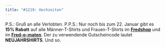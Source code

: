 ```yaml
---
title: "#1219: Hochzeiten"
---
```


P.S.: 
Gruß an alle Verlobten.
P.P.S.:
Nur noch bis zum 22. Januar gibt es <strong>15% Rabatt</strong> auf alle Männer-T-Shirts und Frauen-T-Shirts im <a href="http://fredshop.spreadshirt.net/de/DE/Shop"><strong>Fredshop</strong></a> und im  <a href="http://fred-o-mat.spreadshirt.net/-/-/Shop/"><strong>Fred-o-maten</strong></a>. Der zu verwendende Gutscheincode lautet <strong>NEUJAHRSHIRTS</strong>.
Und so.

